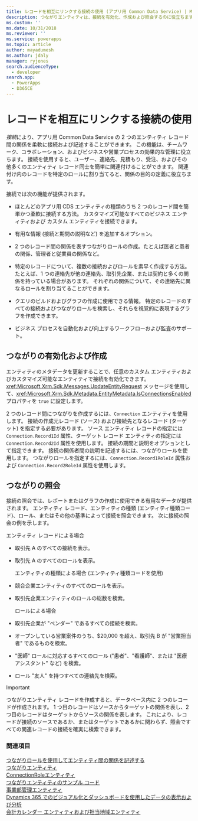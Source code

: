 ```yaml
---
title: レコードを相互にリンクする接続の使用 (アプリ用 Common Data Service) | MicrosoftDocs
description: つながりエンティティは、接続を有効化、作成および照会するのに役立ちます。
ms.custom: ''
ms.date: 10/31/2018
ms.reviewer: ''
ms.service: powerapps
ms.topic: article
author: mayadumesh
ms.author: jdaly
manager: ryjones
search.audienceType:
  - developer
search.app:
  - PowerApps
  - D365CE
---
```

# <a name="use-connections-to-link-records-to-each-other"></a>レコードを相互にリンクする接続の使用

*接続*により、アプリ用 Common Data Service の 2 つのエンティティ レコード間の関係を柔軟に接続および記述することができます。 この機能は、チームワーク、コラボレーション、およびビジネスや営業プロセスの効果的な管理に役立ちます。 接続を使用すると、ユーザー、連絡先、見積もり、受注、およびその他多くのエンティティ レコード同士を簡単に関連付けることができます。 関連付け内のレコードを特定のロールに割り当てると、関係の目的の定義に役立ちます。  
  
 接続では次の機能が提供されます。  
  
- ほとんどのアプリ用 CDS エンティティの種類のうち 2 つのレコード間を簡単かつ柔軟に接続する方法。 カスタマイズ可能なすべてのビジネス エンティティおよび カスタム エンティティを接続できます。  
  
- 有用な情報 (接続と期間の説明など) を追加するオプション。  
  
- 2 つのレコード間の関係を表すつながりロールの作成。たとえば医者と患者の関係、管理者と従業員の関係など。  
  
- 特定のレコードについて、複数の接続およびロールを素早く作成する方法。 たとえば、1 つの連絡先が他の連絡先、取引先企業、または契約と多くの関係を持っている場合があります。 それぞれの関係について、その連絡先に異なるロールを割り当てることができます。  
  
- クエリのビルドおよびグラフの作成に使用できる情報。 特定のレコードのすべての接続およびつながりロールを検索し、それらを視覚的に表現するグラフを作成できます。  
  
- ビジネス プロセスを自動化および向上するワークフローおよび監査のサポート。  
  
## <a name="enabling-and-creating-connections"></a>つながりの有効化および作成  
 エンティティのメタデータを更新することで、任意のカスタム エンティティおよびカスタマイズ可能なエンティティで接続を有効化できます。 <xref:Microsoft.Xrm.Sdk.Messages.UpdateEntityRequest> メッセージを使用して、<xref:Microsoft.Xrm.Sdk.Metadata.EntityMetadata.IsConnectionsEnabled> プロパティを `true` に設定します。  
  
 2 つのレコード間につながりを作成するには、`Connection` エンティティを使用します。 接続の作成元レコード (ソース) および接続先となるレコード (ターゲット) を指定する必要があります。 ソース エンティティ レコードの指定には `Connection.Record1Id` 属性、ターゲット レコード エンティティの指定には `Connection.Record2Id` 属性を使用します。 接続の期間と説明をオプションとして指定できます。 接続の関係者間の説明を記述するには、つながりロールを使用します。 つながりロールを指定するには、`Connection.Record1RoleId` 属性および `Connection.Record2RoleId` 属性を使用します。  
  
## <a name="querying-connections"></a>つながりの照会  
 接続の照会では、レポートまたはグラフの作成に使用できる有用なデータが提供されます。 エンティティ レコード、エンティティの種類 (エンティティ種類コード)、ロール、またはその他の基準によって接続を照会できます。 次に接続の照会の例を示します。  
  
 エンティティ レコードによる場合  
  
- 取引先 A のすべての接続を表示。  
  
- 取引先 A のすべてのロールを表示。  
  
  エンティティの種類による場合 (エンティティ種類コードを使用)  
  
- 競合企業エンティティのすべてのロールを表示。  
  
- 取引先企業エンティティのロールの総数を検索。  
  
  ロールによる場合  
  
- 取引先企業が "ベンダー" であるすべての接続を検索。  
  
- オープンしている営業案件のうち、$20,000 を超え、取引先 B が "営業担当者" であるものを検索。  
  
- "医師" ロールに対応するすべてのロール ("患者"、"看護師"、または "医療アシスタント" など) を検索。  
  
- ロール "友人" を持つすべての連絡先を検索。  
  
> [!IMPORTANT]
>  つながりエンティティ レコードを作成すると、データベース内に 2 つのレコードが作成されます。 1 つ目のレコードはソースからターゲットの関係を表し、2 つ目のレコードはターゲットからソースの関係を表します。 これにより、レコードが接続のソースであるか、またはターゲットであるかに関わらず、照会ですべての関連レコードの接続を確実に検索できます。  
  
### <a name="see-also"></a>関連項目  
 [つながりロールを使用してエンティティ間の関係を記述する](describe-relationship-entities-connection-roles.md)   
 [つながりエンティティ](/reference/entities/connection.md)   
 [ConnectionRoleエンティティ](/reference/entities/connectionrole.md)   
 [つながりエンティティのサンプル コード](/dynamics365/customer-engagement/developer/sample-code-connection-entities)   
 [事業部管理エンティティ](/dynamics365/customer-engagement/developer/business-management-entities)   
 [Dynamics 365 でのビジュアル化とダッシュボードを使用したデータの表示および分析](/dynamics365/customer-engagement/developer/customize-dev/customize-visualizations-dashboards)   
 [会計カレンダー エンティティおよび担当地域エンティティ](/dynamics365/customer-engagement/developer/fiscal-calendar-and-territory-entities)